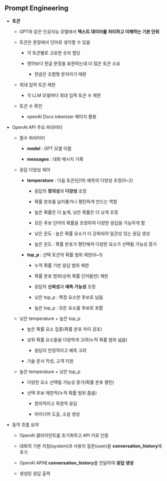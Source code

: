 ## Prompt Engineering

- **토큰**
  
  - GPT와 같은 인공지능 모델에서 **텍스트 데이터를 처리하고 이해하는 기본 단위**
  
  - 토큰은 문장에서 단어로 생각할 수 있음
    
    - 각 토큰별로 고유한 숫자 할당
    
    - 영어보다 한글 문장을 표현하는데 더 많은 토큰 소요
      
      - 한글은 조합형 문자이기 때문
  
  - 최대 입력 토큰 제한
    
    - 각 LLM 모델마다 최대 입력 토큰 수 제한
  
  - 토큰 수 확인
    
    - openAI Docs tokenizer 페이지 활용

- OpenAI API 주요 파라미터
  
  - 필수 파라미터
    
    - **model** : GPT 모델 이름
    
    - **messages** : 대화 메시지 기록
  
  - 응답 다양성 제어
    
    - **temperature** : 다음 토큰(단어) 예측의 다양성 조정(0~2)
      
      - 응답의 **창의성**과 **다양성** 조정
      
      - 확률 분포를 날카롭거나 평탄하게 만드는 역할
      
      - 높은 확률은 더 높게, 낮은 확률은 더 낮게 조정
      
      - 모든 후보 단어의 확률을 조정하여 다양한 응답을 가능하게 함
      
      - 낮은 온도 : 높은 확률 요소가 더 강화되어 일관성 있는 응답 생성
      
      - 높은 온도 : 확률 분포가 평탄해져 다양한 요소가 선택될 가능성 증가
    
    - **top_p** : 선택 토큰의 확률 범위 제한(0~1)
      
      - 누적 확률 기반 응답 범위 제한
      
      - 확률 분포 범위(상위 확률 단어들만) 제한
      
      - 응답의 **신뢰성**과 **예측 가능성** 조정
      
      - 낮은 top_p : 특정 요소만 후보로 남음
      
      - 높은 top_p : 모든 요소를 후보로 포함
  
  - 낮은 temperature + 높은 top_p
    
    - 높은 확률 요소 집중(확률 분포 차이 강조)
    
    - 상위 확률 요소들을 다양하게 고려(누적 확률 범위 넓음)
      
      - 응답이 안정적이고 예측 고려
    
    - 기술 문서 작성, 고객 지원
  
  - 높은 temperature + 낮은 top_p
    
    - 다양한 요소 선택될 가능성 증가(확률 분포 평탄)
    
    - 선택 후보 제한적(누적 확률 범위 좁음)
      
      - 창의적이고 독창적 응답
      
      - 아이디어 도출, 소설 생성 

- 동작 흐름 요약
  
  - OpenAI 클라이언트를 초기화하고 API 키로 인증
  
  - 대화의 기본 지침(system)과 사용자 질문(user)을 **conversation_history**에 추가
  
  - OpenAI API에 **conversation_history**를 전달하여 **응답 생성**
  
  - 생성된 응답 출력
